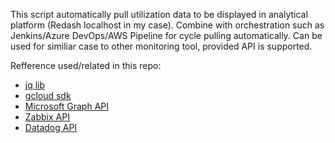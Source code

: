 This script automatically pull utilization data to be displayed in analytical platform (Redash localhost in my case).
Combine with orchestration such as Jenkins/Azure DevOps/AWS Pipeline for cycle pulling automatically.
Can be used for similiar case to other monitoring tool, provided API is supported.

Refference used/related in this repo:
- [jq lib](https://stedolan.github.io/jq/)
- [gcloud sdk](https://cloud.google.com/sdk/gcloud)
- [Microsoft Graph API](https://docs.microsoft.com/en-us/graph/api/resources/azure-ad-overview?view=graph-rest-1.0)
- [Zabbix API](https://www.zabbix.com/documentation/current/en/manual/api)
- [Datadog API](https://docs.datadoghq.com/api/latest/)

